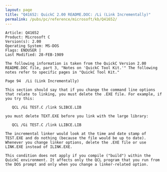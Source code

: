 ```yaml
---
layout: page
title: "Q41652: QuickC 2.00 README.DOC: /Li (Link Incrementally)"
permalink: /pubs/pc/reference/microsoft/kb/Q41652/
---
```


	Article: Q41652
	Product: Microsoft C
	Version(s): 2.00
	Operating System: MS-DOS
	Flags: ENDUSER |
	Last Modified: 28-FEB-1989
	
	The following information is taken from the QuickC Version 2.00
	README.DOC file, part 3, "Notes on 'QuickC Tool Kit.'" The following
	notes refer to specific pages in "QuickC Tool Kit."
	
	Page 94  /Li (Link Incrementally)
	
	This section should say that if you change the command line options
	that relate to linking, you must delete the .EXE file. For example, if
	you try this:
	
	   QCL /Gi TEST.C /link SLIBCE.LIB
	
	you must delete TEXT.EXE before you link with the large library:
	
	   QCL /Gi TEST.C /link LLIBCE.LIB
	
	The incremental linker would look at the time and date stamp of
	TEST.EXE and do nothing (because the file would be up to date).
	Whenever you change linker options, delete the .EXE file or use
	LINK.EXE instead of ILINK.EXE.
	
	This condition does not apply if you compile ("build") within the
	QuickC environment. It affects only the QCL program that you run from
	the DOS prompt and only when you change a linker-related option.
